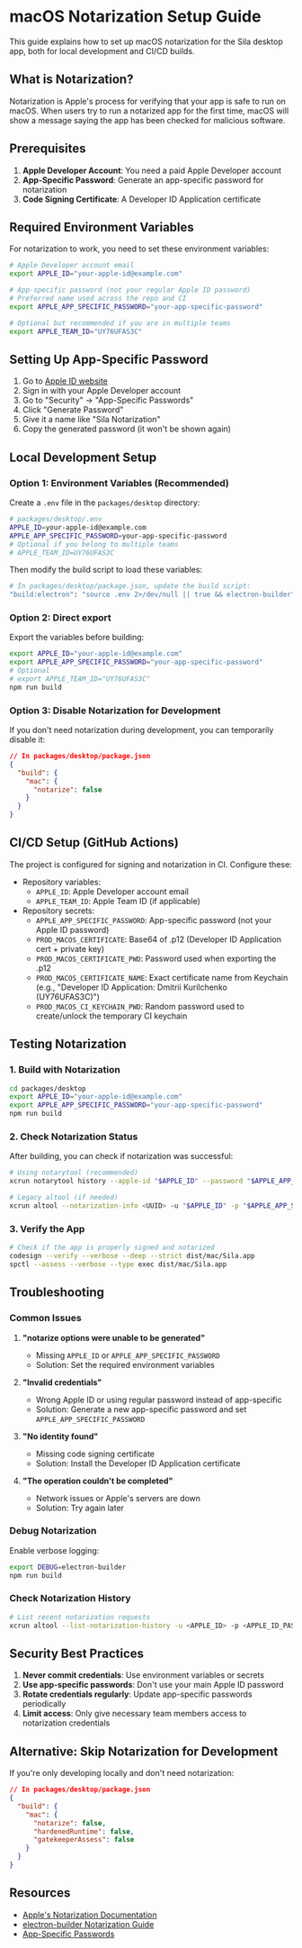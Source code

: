 # macOS Notarization Setup Guide

This guide explains how to set up macOS notarization for the Sila desktop app, both for local development and CI/CD builds.

## What is Notarization?

Notarization is Apple's process for verifying that your app is safe to run on macOS. When users try to run a notarized app for the first time, macOS will show a message saying the app has been checked for malicious software.

## Prerequisites

1. **Apple Developer Account**: You need a paid Apple Developer account
2. **App-Specific Password**: Generate an app-specific password for notarization
3. **Code Signing Certificate**: A Developer ID Application certificate

## Required Environment Variables

For notarization to work, you need to set these environment variables:

```bash
# Apple Developer account email
export APPLE_ID="your-apple-id@example.com"

# App-specific password (not your regular Apple ID password)
# Preferred name used across the repo and CI
export APPLE_APP_SPECIFIC_PASSWORD="your-app-specific-password"

# Optional but recommended if you are in multiple teams
export APPLE_TEAM_ID="UY76UFAS3C"
```

## Setting Up App-Specific Password

1. Go to [Apple ID website](https://appleid.apple.com)
2. Sign in with your Apple Developer account
3. Go to "Security" → "App-Specific Passwords"
4. Click "Generate Password"
5. Give it a name like "Sila Notarization"
6. Copy the generated password (it won't be shown again)

## Local Development Setup

### Option 1: Environment Variables (Recommended)

Create a `.env` file in the `packages/desktop` directory:

```bash
# packages/desktop/.env
APPLE_ID=your-apple-id@example.com
APPLE_APP_SPECIFIC_PASSWORD=your-app-specific-password
# Optional if you belong to multiple teams
# APPLE_TEAM_ID=UY76UFAS3C
```

Then modify the build script to load these variables:

```bash
# In packages/desktop/package.json, update the build script:
"build:electron": "source .env 2>/dev/null || true && electron-builder"
```

### Option 2: Direct export

Export the variables before building:

```bash
export APPLE_ID="your-apple-id@example.com"
export APPLE_APP_SPECIFIC_PASSWORD="your-app-specific-password"
# Optional
# export APPLE_TEAM_ID="UY76UFAS3C"
npm run build
```

### Option 3: Disable Notarization for Development

If you don't need notarization during development, you can temporarily disable it:

```json
// In packages/desktop/package.json
{
  "build": {
    "mac": {
      "notarize": false
    }
  }
}
```

## CI/CD Setup (GitHub Actions)

The project is configured for signing and notarization in CI. Configure these:

- Repository variables:
  - `APPLE_ID`: Apple Developer account email
  - `APPLE_TEAM_ID`: Apple Team ID (if applicable)
- Repository secrets:
  - `APPLE_APP_SPECIFIC_PASSWORD`: App-specific password (not your Apple ID password)
  - `PROD_MACOS_CERTIFICATE`: Base64 of .p12 (Developer ID Application cert + private key)
  - `PROD_MACOS_CERTIFICATE_PWD`: Password used when exporting the .p12
  - `PROD_MACOS_CERTIFICATE_NAME`: Exact certificate name from Keychain (e.g., "Developer ID Application: Dmitrii Kurilchenko (UY76UFAS3C)")
  - `PROD_MACOS_CI_KEYCHAIN_PWD`: Random password used to create/unlock the temporary CI keychain

## Testing Notarization

### 1. Build with Notarization

```bash
cd packages/desktop
export APPLE_ID="your-apple-id@example.com"
export APPLE_APP_SPECIFIC_PASSWORD="your-app-specific-password"
npm run build
```

### 2. Check Notarization Status

After building, you can check if notarization was successful:

```bash
# Using notarytool (recommended)
xcrun notarytool history --apple-id "$APPLE_ID" --password "$APPLE_APP_SPECIFIC_PASSWORD" --team-id "$APPLE_TEAM_ID"

# Legacy altool (if needed)
xcrun altool --notarization-info <UUID> -u "$APPLE_ID" -p "$APPLE_APP_SPECIFIC_PASSWORD"
```

### 3. Verify the App

```bash
# Check if the app is properly signed and notarized
codesign --verify --verbose --deep --strict dist/mac/Sila.app
spctl --assess --verbose --type exec dist/mac/Sila.app
```

## Troubleshooting

### Common Issues

1. **"notarize options were unable to be generated"**
   - Missing `APPLE_ID` or `APPLE_APP_SPECIFIC_PASSWORD`
   - Solution: Set the required environment variables

2. **"Invalid credentials"**
   - Wrong Apple ID or using regular password instead of app-specific
   - Solution: Generate a new app-specific password and set `APPLE_APP_SPECIFIC_PASSWORD`

3. **"No identity found"**
   - Missing code signing certificate
   - Solution: Install the Developer ID Application certificate

4. **"The operation couldn't be completed"**
   - Network issues or Apple's servers are down
   - Solution: Try again later

### Debug Notarization

Enable verbose logging:

```bash
export DEBUG=electron-builder
npm run build
```

### Check Notarization History

```bash
# List recent notarization requests
xcrun altool --list-notarization-history -u <APPLE_ID> -p <APPLE_ID_PASS>
```

## Security Best Practices

1. **Never commit credentials**: Use environment variables or secrets
2. **Use app-specific passwords**: Don't use your main Apple ID password
3. **Rotate credentials regularly**: Update app-specific passwords periodically
4. **Limit access**: Only give necessary team members access to notarization credentials

## Alternative: Skip Notarization for Development

If you're only developing locally and don't need notarization:

```json
// In packages/desktop/package.json
{
  "build": {
    "mac": {
      "notarize": false,
      "hardenedRuntime": false,
      "gatekeeperAssess": false
    }
  }
}
```

## Resources

- [Apple's Notarization Documentation](https://developer.apple.com/documentation/security/notarizing_macos_software_before_distribution)
- [electron-builder Notarization Guide](https://www.electron.build/configuration/code-signing#how-to-sign-app-using-p12-certificate)
- [App-Specific Passwords](https://support.apple.com/en-us/HT204397)
